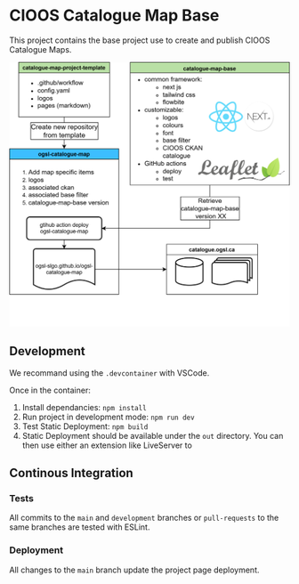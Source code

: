 # CIOOS Catalogue Map Base

This project contains the base project use to create and publish CIOOS Catalogue Maps.

![Catalogue Map Diagram](docs/cioos-catalogue-map.drawio.svg)

## Development

We recommand using the `.devcontainer` with VSCode.

Once in the container:

1. Install dependancies: `npm install`
2. Run project in development mode: `npm run dev`
3. Test Static Deployment: `npm build`
4. Static Deployment should be available under the `out` directory. You can then use either an extension like LiveServer to

## Continous Integration

### Tests

All commits to the `main` and `development` branches or `pull-requests` to the same branches are tested with ESLint.

### Deployment

All changes to the `main` branch update the project page deployment.
